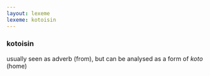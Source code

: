 ```yaml
---
layout: lexeme
lexeme: kotoisin
---
```


###  kotoisin 
usually seen as adverb (from), but can be analysed as a form of *koto* (home)

